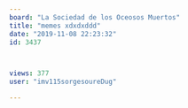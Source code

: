 ```yaml
---
board: "La Sociedad de los Oceosos Muertos"
title: "memes xdxdxddd"
date: "2019-11-08 22:23:32"
id: 3437



views: 377
user: "imv115sorgesoureDug"

---
```

